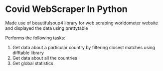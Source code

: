 # Covid WebScraper In Python
Made use of beautifulsoup4 library for web scraping worldometer website and displayed the data using prettytable

Performs the following tasks:
1. Get data about a particular country by filtering closest matches using difftable library
2. Get data about all the countries
3. Get global statistics
